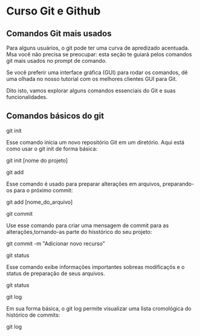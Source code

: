 # Curso Git e Github

## Comandos Git mais usados

Para alguns usuários, o git pode ter uma curva de apredizado acentuada. Msa você não precisa se preocupar: esta seção te guiará pelos comandos git mais usados no prompt de comando.

Se você preferir uma interface gráfica (GUI) para rodar os comandos, dê uma olhada no nosso tutorial com os melhores clientes GUI para Git.

Dito isto, vamos explorar alguns comandos essenciais do Git e suas funcionalidades.

## Comandos básicos do git

git init

Esse comando inicia  um novo repositório Git em um diretório. 
Aqui está como usar o git init de forma básica:

git init [nome do projeto]

git add 

Esse comando é usado para preparar alterações em arquivos, preparando-os
para o próximo commit:

git add [nome_do_arquivo]

git commit

Use esse comando para criar uma mensagem de commit para as alterações,tornando-as 
parte do hisstórico do seu projeto:

git commit -m "Adicionar novo recurso"

git status

Esse comando exibe informações importantes sobreas modificaçõs e o status de 
preparação de seus arquivos.

git status

git log

Em sua forma básica, o git log permite visualizar uma lista cromológica do 
histórico de commits:

git log






























